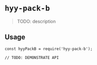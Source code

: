 # `hyy-pack-b`

> TODO: description

## Usage

```
const hyyPackB = require('hyy-pack-b');

// TODO: DEMONSTRATE API
```
